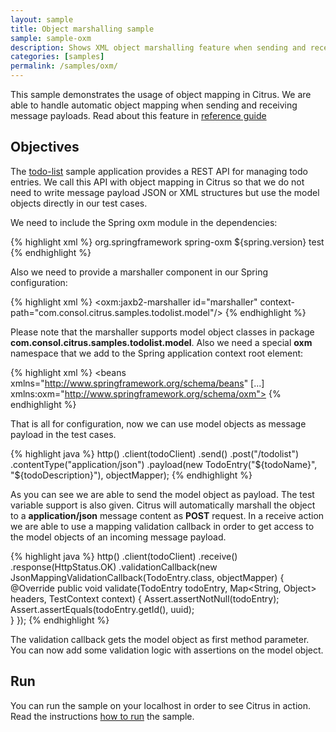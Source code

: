 ```yaml
---
layout: sample
title: Object marshalling sample
sample: sample-oxm
description: Shows XML object marshalling feature when sending and receiving messages
categories: [samples]
permalink: /samples/oxm/
---
```


This sample demonstrates the usage of object mapping in Citrus. We are able to handle automatic object mapping
when sending and receiving message payloads. Read about this feature in [reference guide](http://www.citrusframework.org/reference/html/validation-callback.html)

Objectives
---------

The [todo-list](/samples/todo-app/) sample application provides a REST API for managing todo entries.
We call this API with object mapping in Citrus so that we do not need to write message payload JSON or XML
structures but use the model objects directly in our test cases.

We need to include the Spring oxm module in the dependencies:

{% highlight xml %}
<dependency>
  <groupId>org.springframework</groupId>
  <artifactId>spring-oxm</artifactId>
  <version>${spring.version}</version>
  <scope>test</scope>
</dependency>
{% endhighlight %}
    
Also we need to provide a marshaller component in our Spring configuration:

{% highlight xml %}
<oxm:jaxb2-marshaller id="marshaller" context-path="com.consol.citrus.samples.todolist.model"/>
{% endhighlight %}
    
Please note that the marshaller supports model object classes in package **com.consol.citrus.samples.todolist.model**. Also
we need a special **oxm** namespace that we add to the Spring application context root element:

{% highlight xml %}
<beans xmlns="http://www.springframework.org/schema/beans"
       [...]
       xmlns:oxm="http://www.springframework.org/schema/oxm">
{% endhighlight %}
    
That is all for configuration, now we can use model objects as message payload in the test cases.
  
{% highlight java %}
http()
    .client(todoClient)
    .send()
    .post("/todolist")
    .contentType("application/json")
    .payload(new TodoEntry("${todoName}", "${todoDescription}"), objectMapper);
{% endhighlight %}
        
As you can see we are able to send the model object as payload. The test variable support is also given. Citrus will automatically marshall the object to a **application/json** message content 
as **POST** request. In a receive action we are able to use a mapping validation callback in order to get access to the model objects of an incoming message payload.

{% highlight java %}
http()
    .client(todoClient)
    .receive()
    .response(HttpStatus.OK)
    .validationCallback(new JsonMappingValidationCallback<TodoEntry>(TodoEntry.class, objectMapper) {
        @Override
        public void validate(TodoEntry todoEntry, Map<String, Object> headers, TestContext context) {
            Assert.assertNotNull(todoEntry);
            Assert.assertEquals(todoEntry.getId(), uuid);    
        }
    });
{% endhighlight %}
        
The validation callback gets the model object as first method parameter. You can now add some validation logic with assertions on the model object.    
                
Run
---------

You can run the sample on your localhost in order to see Citrus in action. Read the instructions [how to run](/samples/run/) the sample.